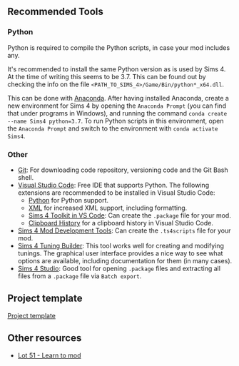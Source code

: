 ## Recommended Tools

### Python

Python is required to compile the Python scripts, in case your mod includes any.

It's recommended to install the same Python version as is used by Sims 4. At the time of writing this seems to be 3.7. This can be found out by checking the info on the file `<PATH_TO_SIMS_4>/Game/Bin/python*_x64.dll`.

This can be done with [Anaconda](https://www.anaconda.com/download/success). After having installed Anaconda, create a new environment for Sims 4 by opening the `Anaconda Prompt` (you can find that under programs in Windows), and running the command `conda create --name Sims4 python=3.7`. To run Python scripts in this environment, open the `Anaconda Prompt` and switch to the environment with `conda activate Sims4`.

### Other

- [Git](https://www.git-scm.com/): For downloading code repository, versioning code and the Git Bash shell.
- [Visual Studio Code](https://code.visualstudio.com/): Free IDE that supports Python. The following extensions are recommended to be installed in Visual Studio Code:
  - [Python](https://marketplace.visualstudio.com/items?itemName=ms-python.python) for Python support.
  - [XML](https://marketplace.visualstudio.com/items?itemName=redhat.vscode-xml) for increased XML support, including formatting.
  - [Sims 4 Toolkit in VS Code](https://vscode.sims4toolkit.com/): Can create the `.package` file for your mod.
  - [Clipboard History](https://marketplace.visualstudio.com/items?itemName=Anjali.clipboard-history) for a clipboard history in Visual Studio Code.
- [Sims 4 Mod Development Tools](https://github.com/SanjoSolutions/sims4-mod-development-tools): Can create the `.ts4scripts` file for your mod.
- [Sims 4 Tuning Builder](https://tdesc.lot51.cc/): This tool works well for creating and modifying tunings. The graphical user interface provides a nice way to see what options are available, including documentation for them (in many cases).
- [Sims 4 Studio](https://sims4studio.com/board/6/download-sims-studio-open-version): Good tool for opening `.package` files and extracting all files from a `.package` file via `Batch export`.

## Project template

[Project template](https://github.com/SanjoSolutions/sims4-mod-project-template)

## Other resources

- [Lot 51 - Learn to mod](https://lot51.cc/resources)
